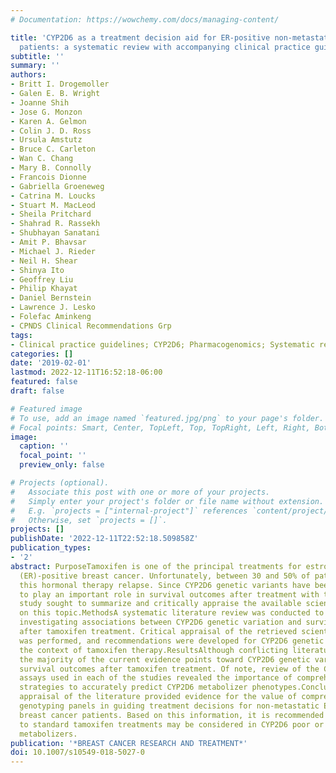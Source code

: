 ```yaml
---
# Documentation: https://wowchemy.com/docs/managing-content/

title: 'CYP2D6 as a treatment decision aid for ER-positive non-metastatic breast cancer
  patients: a systematic review with accompanying clinical practice guidelines'
subtitle: ''
summary: ''
authors:
- Britt I. Drogemoller
- Galen E. B. Wright
- Joanne Shih
- Jose G. Monzon
- Karen A. Gelmon
- Colin J. D. Ross
- Ursula Amstutz
- Bruce C. Carleton
- Wan C. Chang
- Mary B. Connolly
- Francois Dionne
- Gabriella Groeneweg
- Catrina M. Loucks
- Stuart M. MacLeod
- Sheila Pritchard
- Shahrad R. Rassekh
- Shubhayan Sanatani
- Amit P. Bhavsar
- Michael J. Rieder
- Neil H. Shear
- Shinya Ito
- Geoffrey Liu
- Philip Khayat
- Daniel Bernstein
- Lawrence J. Lesko
- Folefac Aminkeng
- CPNDS Clinical Recommendations Grp
tags:
- Clinical practice guidelines; CYP2D6; Pharmacogenomics; Systematic review; Tamoxifen
categories: []
date: '2019-02-01'
lastmod: 2022-12-11T16:52:18-06:00
featured: false
draft: false

# Featured image
# To use, add an image named `featured.jpg/png` to your page's folder.
# Focal points: Smart, Center, TopLeft, Top, TopRight, Left, Right, BottomLeft, Bottom, BottomRight.
image:
  caption: ''
  focal_point: ''
  preview_only: false

# Projects (optional).
#   Associate this post with one or more of your projects.
#   Simply enter your project's folder or file name without extension.
#   E.g. `projects = ["internal-project"]` references `content/project/deep-learning/index.md`.
#   Otherwise, set `projects = []`.
projects: []
publishDate: '2022-12-11T22:52:18.509858Z'
publication_types:
- '2'
abstract: PurposeTamoxifen is one of the principal treatments for estrogen receptor
  (ER)-positive breast cancer. Unfortunately, between 30 and 50% of patients receiving
  this hormonal therapy relapse. Since CYP2D6 genetic variants have been reported
  to play an important role in survival outcomes after treatment with tamoxifen, this
  study sought to summarize and critically appraise the available scientific evidence
  on this topic.MethodsA systematic literature review was conducted to identify studies
  investigating associations between CYP2D6 genetic variation and survival outcomes
  after tamoxifen treatment. Critical appraisal of the retrieved scientific evidence
  was performed, and recommendations were developed for CYP2D6 genetic testing in
  the context of tamoxifen therapy.ResultsAlthough conflicting literature exists,
  the majority of the current evidence points toward CYP2D6 genetic variation affecting
  survival outcomes after tamoxifen treatment. Of note, review of the CYP2D6 genotyping
  assays used in each of the studies revealed the importance of comprehensive genotyping
  strategies to accurately predict CYP2D6 metabolizer phenotypes.Conclusions and recommendationsCritical
  appraisal of the literature provided evidence for the value of comprehensive CYP2D6
  genotyping panels in guiding treatment decisions for non-metastatic ER-positive
  breast cancer patients. Based on this information, it is recommended that alternatives
  to standard tamoxifen treatments may be considered in CYP2D6 poor or intermediate
  metabolizers.
publication: '*BREAST CANCER RESEARCH AND TREATMENT*'
doi: 10.1007/s10549-018-5027-0
---
```

